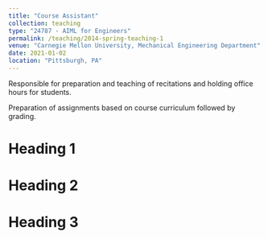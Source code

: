 ```yaml
---
title: "Course Assistant"
collection: teaching
type: "24787 - AIML for Engineers"
permalink: /teaching/2014-spring-teaching-1
venue: "Carnegie Mellon University, Mechanical Engineering Department"
date: 2021-01-02
location: "Pittsburgh, PA"
---
```


Responsible for preparation and teaching of recitations and holding office hours for students.

Preparation of assignments based on course curriculum followed by grading.

Heading 1
======

Heading 2
======

Heading 3
======